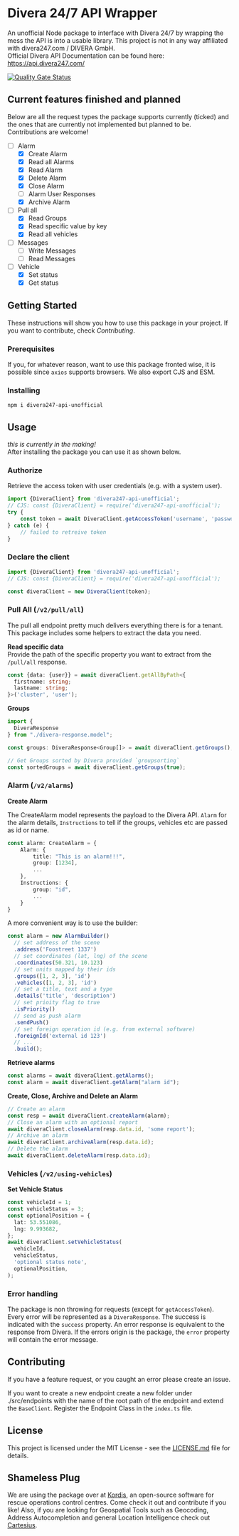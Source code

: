 # Divera 24/7 API Wrapper

An unofficial Node package to interface with Divera 24/7 by wrapping the mess the API is into a usable library. This project is
not in any way affiliated with divera247.com / DIVERA GmbH.<br>
Official Divera API Documentation can be found here: https://api.divera247.com/

[![Quality Gate Status](https://sonarcloud.io/api/project_badges/measure?project=timonmasberg_divera247&metric=alert_status)](https://sonarcloud.io/dashboard?id=timonmasberg_divera247)

## Current features finished and planned

Below are all the request types the package supports currently (ticked) and the ones that are currently not implemented
but planned to be. Contributions are welcome!

- [ ] Alarm
  - [x] Create Alarm
  - [x] Read all Alarms
  - [x] Read Alarm
  - [x] Delete Alarm
  - [x] Close Alarm
  - [ ] Alarm User Responses
  - [x] Archive Alarm
- [ ] Pull all
  - [x] Read Groups
  - [x] Read specific value by key
  - [x] Read all vehicles
- [ ] Messages
  - [ ] Write Messages
  - [ ] Read Messages
- [ ] Vehicle
  - [x] Set status
  - [x] Get status

## Getting Started

These instructions will show you how to use this package in your project. If you want to contribute, check
_Contributing_.

### Prerequisites

If you, for whatever reason, want to use this package fronted wise, it is possible since `axios` supports browsers. We also export CJS and ESM.

### Installing

```shell
npm i divera247-api-unofficial
```

## Usage

_this is currently in the making!_<br>
After installing the package you can use it as shown below.

### Authorize

Retrieve the access token with user credentials (e.g. with a system user).

```ts
import {DiveraClient} from 'divera247-api-unofficial';
// CJS: const {DiveraClient} = require('divera247-api-unofficial');
try {
    const token = await DiveraClient.getAccessToken('username', 'password');
} catch (e) {
    // failed to retreive token
}
```

### Declare the client

```ts
import {DiveraClient} from 'divera247-api-unofficial';
// CJS: const {DiveraClient} = require('divera247-api-unofficial');

const diveraClient = new DiveraClient(token);
```

### Pull All (`/v2/pull/all`)

The pull all endpoint pretty much delivers everything there is for a tenant. This package includes some helpers to extract the data you need.

<b>Read specific data</b><br>
Provide the path of the specific property you want to extract from the `/pull/all` response.

```ts
const {data: {user}} = await diveraClient.getAllByPath<{
  firstname: string;
  lastname: string;
}>('cluster', 'user');
```

<b>Groups</b>

```ts
import {
  DiveraResponse
} from "./divera-response.model";

const groups: DiveraResponse<Group[]> = await diveraClient.getGroups();

// Get Groups sorted by Divera provided `groupsorting`
const sortedGroups = await diveraClient.getGroups(true);
```

### Alarm (`/v2/alarms`)

<b>Create Alarm</b>

The CreateAlarm model represents the payload to the Divera API. `Alarm` for the alarm details, `Instructions` to tell if the groups, vehicles etc are passed as id or name.

```ts
const alarm: CreateAlarm = {
    Alarm: {
        title: "This is an alarm!!!",
        group: [1234],
        ...
    },
    Instructions: {
        group: "id",
        ...
    }
}
```

A more convenient way is to use the builder:

```ts
const alarm = new AlarmBuilder()
  // set address of the scene
  .address('Foostreet 1337')
  // set coordinates (lat, lng) of the scene
  .coordinates(50.321, 10.123)
  // set units mapped by their ids
  .groups([1, 2, 3], 'id')
  .vehicles([1, 2, 3], 'id')
  // set a title, text and a type
  .details('title', 'description')
  // set prioity flag to true
  .isPriority()
  // send as push alarm
  .sendPush()
  // set foreign operation id (e.g. from external software)
  .foreignId('external id 123')
  // ...
  .build();
```

<b>Retrieve alarms</b>

```ts
const alarms = await diveraClient.getAlarms();
const alarm = await diveraClient.getAlarm("alarm id");
```

<b>Create, Close, Archive and Delete an Alarm</b>

```ts
// Create an alarm
const resp = await diveraClient.createAlarm(alarm);
// Close an alarm with an optional report
await diveraClient.closeAlarm(resp.data.id, 'some report');
// Archive an alarm
await diveraClient.archiveAlarm(resp.data.id);
// Delete the alarm
await diveraClient.deleteAlarm(resp.data.id);
```

### Vehicles (`/v2/using-vehicles`)

<b>Set Vehicle Status</b>

```ts
const vehicleId = 1;
const vehicleStatus = 3;
const optionalPosition = {
  lat: 53.551086,
  lng: 9.993682,
};
await diveraClient.setVehicleStatus(
  vehicleId,
  vehicleStatus,
  'optional status note',
  optionalPosition,
);
```

### Error handling

The package is non throwing for requests (except for `getAccessToken`). Every error will be represented as a `DiveraResponse`. The success is indicated with the `success` property.
An error response is equivalent to the response from Divera. If the errors origin is the package, the `error` property will contain the error message.

## Contributing

If you have a feature request, or you caught an error please create an issue.

If you want to create a new endpoint create a new folder under ./src/endpoints with the name of the root path of the
endpoint and extend the `BaseClient`. Register the Endpoint Class in the `index.ts` file.

## License

This project is licensed under the MIT License - see the [LICENSE.md](LICENSE.md) file for details.

## Shameless Plug

We are using the package over at [Kordis](https://github.com/kordis-leitstelle/kordis), an open-source software for rescue operations control centres. Come check it out and contribute if you like!
Also, if you are looking for Geospatial Tools such as Geocoding, Address Autocompletion and general Location Intelligence check out [Cartesius](https://cartesius.io/).

